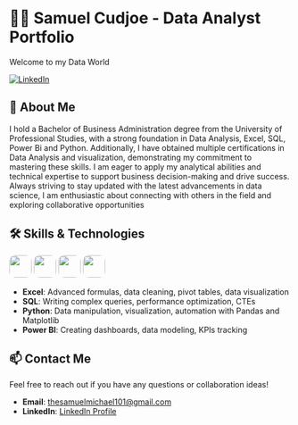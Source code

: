 # 👨‍💼 Samuel Cudjoe - Data Analyst Portfolio

Welcome to my Data World

[![LinkedIn](https://img.shields.io/badge/LinkedIn-0A66C2?style=for-the-badge&logo=linkedin&logoColor=white)](https://www.linkedin.com/in/samuelcudjoe)


## 💼 About Me

I hold a Bachelor of Business Administration degree from the University of Professional Studies, with a strong foundation in Data Analysis, Excel, SQL, Power Bi and Python. Additionally, I have obtained multiple certifications in Data Analysis and visualization, demonstrating my commitment to mastering these skills. I am eager to apply my analytical abilities and technical expertise to support business decision-making and drive success. Always striving to stay updated with the latest advancements in data science, I am enthusiastic about connecting with others in the field and exploring collaborative opportunities


## 🛠️ Skills & Technologies

<img src="https://img.shields.io/badge/Excel-217346?style=for-the-badge&logo=microsoft-excel&logoColor=white" height="40" style="border-radius: 10px"/> 
<img src="https://img.shields.io/badge/SQL-CC2927?style=for-the-badge&logo=Microsoft-SQL-Server&logoColor=white" height="40" style="border-radius: 10px"/> 
<img src="https://img.shields.io/badge/Python-3776AB?style=for-the-badge&logo=python&logoColor=white" height="40" style="border-radius: 10px"/> 
<img src="https://img.shields.io/badge/PowerBI-F2C811?style=for-the-badge&logo=Power%20BI&logoColor=black" height="40" style="border-radius: 10px"/> 

- **Excel**: Advanced formulas, data cleaning, pivot tables, data visualization
- **SQL**: Writing complex queries, performance optimization, CTEs
- **Python**: Data manipulation, visualization, automation with Pandas and Matplotlib
- **Power BI**: Creating dashboards, data modeling, KPIs tracking


## 📫 Contact Me

Feel free to reach out if you have any questions or collaboration ideas!

- **Email**: [thesamuelmichael101@gmail.com](mailto:thesamuelmichael101@gmail.com)
- **LinkedIn**: [LinkedIn Profile](https://www.linkedin.com)
